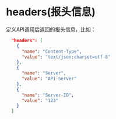 # headers\(报头信息\)

定义API调用后返回的报头信息，比如：

```json
  "headers": [
    {
      "name": "Content-Type",
      "value": "text/json;charset=utf-8"
    },
    {
      "name": "Server",
      "value": "API-Server"
    },
    {
      "name": "Server-ID",
      "value": "123"
    }
  ]

```



